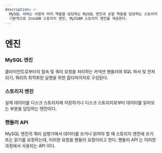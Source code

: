 ```yaml
---
description: >-
  MySQL 서버는 사람의 머리 역할을 담당하는 MySQL 엔진과 손발 역할을 담당하는 스토리지 엔진으로 구분할 수 있다. MySQL 에서는
  기본적으로 InnoDB 스토리지 엔진, MyISAM 스토리지 엔진을 제공한다.
---
```


# 엔진

### MySQL 엔진

클라이언트로부터의 접속 및 쿼리 요청을 처리하는 커넥션 핸들러와 SQL 파서 및 전처리기, 쿼리의 최적화된 실행을 위한 옵티마이저로 구성된다.



### 스토리지 엔진

실제 데이터를 디스크 스토리지에 저장하거나 디스크 스토리지로부터 데이터를 읽어오는 부분을 담당하는 엔진이다.&#x20;



### 핸들러 API

MySQL 엔진의 쿼리 실행기에서 데이터를 쓰거나 읽어야 할 때 스토리지 엔진에 쓰기 또는 읽기를 요청하는데, 이러한 요청을 핸들러 요청이라고 한다. 핸들러 API 는 이러한 과정에서 사용되는 API 이다.&#x20;



